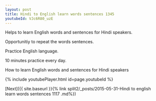 ```yaml
---
layout: post
title: Hindi to English learn words sentences 1345 
youtubeId: VJc6R80_uzE
---
```

 
 
Helps to learn English words and sentences for Hindi speakers.

Opportunitiy to repeat the words sentences. 

Practice English language. 
 
10 minutes practice every day. 
 
How to learn English words and sentences for Hindi speakers 
 
{% include youtubePlayer.html id=page.youtubeId %}
 
 
[Next]({{ site.baseurl }}{% link  split2/_posts/2015-05-31-Hindi to english learn words sentences 1117 .md%})
 
